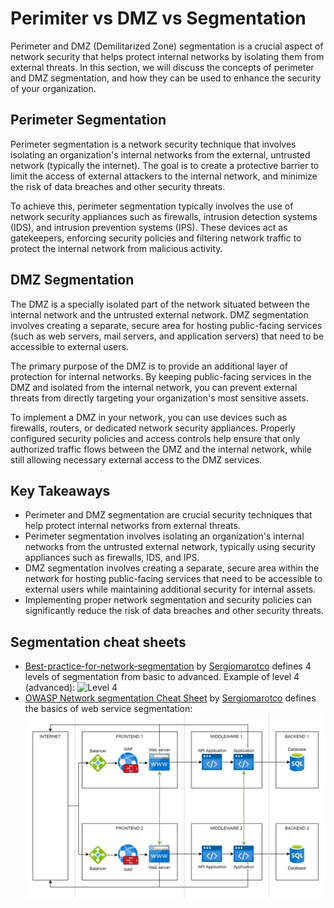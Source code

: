 # Perimiter vs DMZ vs Segmentation

Perimeter and DMZ (Demilitarized Zone) segmentation is a crucial aspect of network security that helps protect internal networks by isolating them from external threats. In this section, we will discuss the concepts of perimeter and DMZ segmentation, and how they can be used to enhance the security of your organization.

## Perimeter Segmentation

Perimeter segmentation is a network security technique that involves isolating an organization's internal networks from the external, untrusted network (typically the internet). The goal is to create a protective barrier to limit the access of external attackers to the internal network, and minimize the risk of data breaches and other security threats.

To achieve this, perimeter segmentation typically involves the use of network security appliances such as firewalls, intrusion detection systems (IDS), and intrusion prevention systems (IPS). These devices act as gatekeepers, enforcing security policies and filtering network traffic to protect the internal network from malicious activity.

## DMZ Segmentation

The DMZ is a specially isolated part of the network situated between the internal network and the untrusted external network. DMZ segmentation involves creating a separate, secure area for hosting public-facing services (such as web servers, mail servers, and application servers) that need to be accessible to external users.

The primary purpose of the DMZ is to provide an additional layer of protection for internal networks. By keeping public-facing services in the DMZ and isolated from the internal network, you can prevent external threats from directly targeting your organization's most sensitive assets.

To implement a DMZ in your network, you can use devices such as firewalls, routers, or dedicated network security appliances. Properly configured security policies and access controls help ensure that only authorized traffic flows between the DMZ and the internal network, while still allowing necessary external access to the DMZ services.

## Key Takeaways

- Perimeter and DMZ segmentation are crucial security techniques that help protect internal networks from external threats.
- Perimeter segmentation involves isolating an organization's internal networks from the untrusted external network, typically using security appliances such as firewalls, IDS, and IPS.
- DMZ segmentation involves creating a separate, secure area within the network for hosting public-facing services that need to be accessible to external users while maintaining additional security for internal assets.
- Implementing proper network segmentation and security policies can significantly reduce the risk of data breaches and other security threats.

## Segmentation cheat sheets
- [Best-practice-for-network-segmentation](https://github.com/sergiomarotco/Network-segmentation-cheat-sheet) by [Sergiomarotco](https://github.com/sergiomarotco) defines 4 levels of segmentation from basic to advanced. Example of level 4 (advanced):
![Level 4](https://raw.githubusercontent.com/sergiomarotco/Network-segmentation-cheat-sheet/main/Network%20segmentation%20Level%204.jpg)
- [OWASP Network segmentation Cheat Sheet](https://github.com/OWASP/CheatSheetSeries/blob/master/cheatsheets/Network_Segmentation_Cheat_Sheet.md#network-segmentation-cheat-sheet) by [Sergiomarotco](https://github.com/sergiomarotco) defines the basics of web service segmentation:
![owasp](https://raw.githubusercontent.com/OWASP/CheatSheetSeries/master/assets/Network_Segmentation_Cheat_Sheet_interservice.drawio.png)
